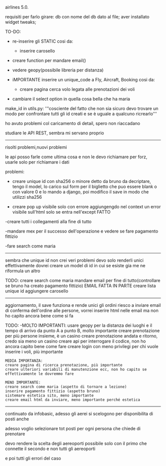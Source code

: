 airlines 5.0.

requisiti per farlo girare:
    db con nome del db dato al file;
    aver installato widget tweaks;

TO-DO:
- re-inserire gli STATIC cosi da:
    - inserire carosello
- creare function per mandare email()
- vedere geopy(possibile libreria per distanza)
- iMPORTANTE inserire un unique_code a Fly, Aircraft, Booking cosi da:
    - creare pagina cerca volo legata alle prenotazioni dei voli

- cambiare il select option in quella cosa bella che ha maria



make_id in utils.py:
'''cosciente del fatto che non sia sicuro
devo trovare un modo per confrontare tutti gli id creati e
se è uguale a qualcuno ricrearlo'''



ho avuto problemi col caricamento di detail, spero non riaccadano

studiare le API REST, sembra mi servano proprio


-----------------------------------------------
risolti problemi,nuovi problemi

le api posso farle come ultima cosa e non le devo richiamare per forz, usarle solo per richiamare i dati

problemi:
- creare unique id con sha256 o minore detto da bruno da decriptare, tengo il model, lo carico sul form per il biglietto che puo essere blank o con valore 0 e lo mando a django, poi modifico il save in modo che utilizzi sha256

- creare pop up visibile solo con errore aggiungengdo nel context un error visibile sull'html solo se entra nell'except FATTO

-creare tutti i collegamenti alla fine di tutto

-mandare mex per il successo dell'operazione e vedere se fare pagamento fittizio

-fare search come maria


-------------------------------------------------------

sembra che unique id non crei veri problemi devo solo renderli unici effettivamente dovrei creare un model di id in cui se esiste gia me ne riformula un altro

TODO:
creare search come maria
mandare email per fine di tutto(controllare se bruno ha creato pagamento fittizio) EMAIL FATTA IN PARTE
creare lista unique id
aggiungere carosello

----------------------------------------------------------
aggiornamento, il save funziona e rende unici gli ordini
riesco a inviare email di conferma dell'ordine alle persone, vorrei inserire html nelle email ma non ho capito ancora bene come si fa

TODO:
    -MOLTO IMPORTANTI:
    usare geopy per la distanza dei luoghi e il tempo di arrivo da punto A a punto B, molto importante
    creare prenotazione per più persone insieme, è un casino
    creare prenotazione andata e ritorno, credo sia meno un casino
    creare api per interrogare il codice, non ho ancora capito bene come fare
    creare login con meno privilegi per chi vuole inserire i voli, più importante

    MEDIA IMPORTANZA:
    creare pagina di ricerca prenotazione, più importante
    creare ulteriori variabili di manutenzione ecc, non ho capito se effettivamente le dovremmo fare

    MENO IMPORTANTE:
    creare search come maria (aspetto di tornare a lezione)
    inserire pagamento fittizio (aspetto bruno)
    sistemare estetica sito, meno importante
    creare email html da inviare, meno importante perché estetica

----------------------------------------------------------------
continuato da infobasic,
adesso gli aerei si scelogono per disponibilita di posti anche

adesso voglio selezionare tot posti per ogni persona che chiede di prenotare

devo rendere la scelta degli aereoporti possibile solo con il primo che connette il secondo e non tutti gli aereoporti

e poi tutti gli errori del caso